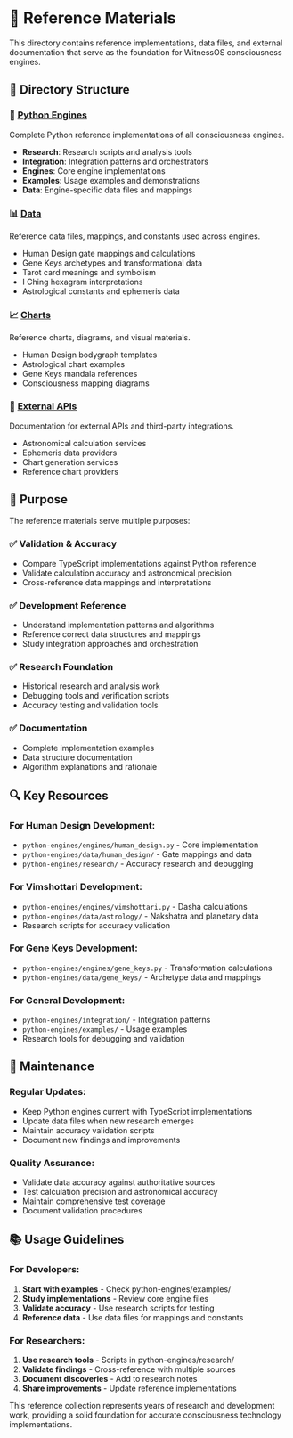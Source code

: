 # 📖 Reference Materials

This directory contains reference implementations, data files, and external documentation that serve as the foundation for WitnessOS consciousness engines.

## 📁 Directory Structure

### 🐍 [Python Engines](./python-engines/)
Complete Python reference implementations of all consciousness engines.
- **Research**: Research scripts and analysis tools
- **Integration**: Integration patterns and orchestrators
- **Engines**: Core engine implementations
- **Examples**: Usage examples and demonstrations
- **Data**: Engine-specific data files and mappings

### 📊 [Data](./data/)
Reference data files, mappings, and constants used across engines.
- Human Design gate mappings and calculations
- Gene Keys archetypes and transformational data
- Tarot card meanings and symbolism
- I Ching hexagram interpretations
- Astrological constants and ephemeris data

### 📈 [Charts](./charts/)
Reference charts, diagrams, and visual materials.
- Human Design bodygraph templates
- Astrological chart examples
- Gene Keys mandala references
- Consciousness mapping diagrams

### 🔗 [External APIs](./external-apis/)
Documentation for external APIs and third-party integrations.
- Astronomical calculation services
- Ephemeris data providers
- Chart generation services
- Reference chart providers

## 🎯 Purpose

The reference materials serve multiple purposes:

### ✅ **Validation & Accuracy**
- Compare TypeScript implementations against Python reference
- Validate calculation accuracy and astronomical precision
- Cross-reference data mappings and interpretations

### ✅ **Development Reference**
- Understand implementation patterns and algorithms
- Reference correct data structures and mappings
- Study integration approaches and orchestration

### ✅ **Research Foundation**
- Historical research and analysis work
- Debugging tools and verification scripts
- Accuracy testing and validation tools

### ✅ **Documentation**
- Complete implementation examples
- Data structure documentation
- Algorithm explanations and rationale

## 🔍 Key Resources

### For Human Design Development:
- `python-engines/engines/human_design.py` - Core implementation
- `python-engines/data/human_design/` - Gate mappings and data
- `python-engines/research/` - Accuracy research and debugging

### For Vimshottari Development:
- `python-engines/engines/vimshottari.py` - Dasha calculations
- `python-engines/data/astrology/` - Nakshatra and planetary data
- Research scripts for accuracy validation

### For Gene Keys Development:
- `python-engines/engines/gene_keys.py` - Transformation calculations
- `python-engines/data/gene_keys/` - Archetype data and mappings

### For General Development:
- `python-engines/integration/` - Integration patterns
- `python-engines/examples/` - Usage examples
- Research tools for debugging and validation

## 🔄 Maintenance

### Regular Updates:
- Keep Python engines current with TypeScript implementations
- Update data files when new research emerges
- Maintain accuracy validation scripts
- Document new findings and improvements

### Quality Assurance:
- Validate data accuracy against authoritative sources
- Test calculation precision and astronomical accuracy
- Maintain comprehensive test coverage
- Document validation procedures

## 📚 Usage Guidelines

### For Developers:
1. **Start with examples** - Check python-engines/examples/
2. **Study implementations** - Review core engine files
3. **Validate accuracy** - Use research scripts for testing
4. **Reference data** - Use data files for mappings and constants

### For Researchers:
1. **Use research tools** - Scripts in python-engines/research/
2. **Validate findings** - Cross-reference with multiple sources
3. **Document discoveries** - Add to research notes
4. **Share improvements** - Update reference implementations

This reference collection represents years of research and development work, providing a solid foundation for accurate consciousness technology implementations.
